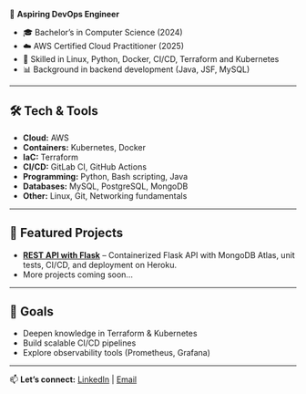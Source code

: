 🚀 **Aspiring DevOps Engineer**

- 🎓 Bachelor’s in Computer Science (2024)  
- ☁️ AWS Certified Cloud Practitioner (2025)  
- 🐧 Skilled in Linux, Python, Docker, CI/CD, Terraform and Kubernetes
- 📊 Background in backend development (Java, JSF, MySQL)    

---

## 🛠️ Tech & Tools  

- **Cloud:** AWS  
- **Containers:** Kubernetes, Docker  
- **IaC:** Terraform 
- **CI/CD:** GitLab CI, GitHub Actions  
- **Programming:** Python, Bash scripting, Java
- **Databases:** MySQL, PostgreSQL, MongoDB
- **Other:** Linux, Git, Networking fundamentals  

---

## 📂 Featured Projects  

- [**REST API with Flask**](https://github.com/Andre-Franco1/restapi-flask) – Containerized Flask API with MongoDB Atlas, unit tests, CI/CD, and deployment on Heroku.  
- More projects coming soon…  

---

## 🎯 Goals  

- Deepen knowledge in Terraform & Kubernetes  
- Build scalable CI/CD pipelines  
- Explore observability tools (Prometheus, Grafana)  

---

📫 **Let’s connect:** [LinkedIn](https://www.linkedin.com/in/andre-franco07/) | [Email](andrefranco3172@gmail.com)
